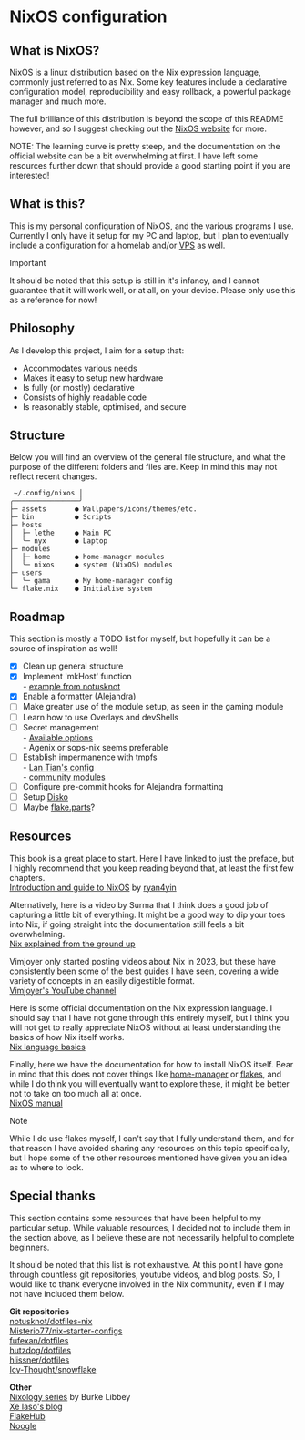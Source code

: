 # NixOS configuration

## What is NixOS?

NixOS is a linux distribution based on the Nix expression language, commonly just referred to as Nix. Some key features include a declarative configuration model, reproducibility and easy rollback, a powerful package manager and much more.

The full brilliance of this distribution is beyond the scope of this README however, and so I suggest checking out the [NixOS website](https://nixos.org/) for more.

NOTE: The learning curve is pretty steep, and the documentation on the official website can be a bit overwhelming at first. I have left some resources further down that should provide a good starting point if you are interested!

## What is this?
This is my personal configuration of NixOS, and the various programs I use. Currently I only have it setup for my PC and laptop, but I plan to eventually include a configuration for a homelab and/or [VPS](https://en.wikipedia.org/wiki/Virtual_private_server) as well.

> [!IMPORTANT]
> It should be noted that this setup is still in it's infancy, and I cannot guarantee that it will work well, or at all, on your device. Please only use this as a reference for now!

## Philosophy

As I develop this project, I aim for a setup that:

- Accommodates various needs
- Makes it easy to setup new hardware
- Is fully (or mostly) declarative
- Consists of highly readable code
- Is reasonably stable, optimised, and secure

## Structure

Below you will find an overview of the general file structure, and what the purpose of the different folders and files are. Keep in mind this may not reflect recent changes.
```
 ~/.config/nixos │
╭────────────────╯
├─ assets       ● Wallpapers/icons/themes/etc.
├─ bin          ● Scripts
├─ hosts
│  ├─ lethe     ● Main PC
│  ╰─ nyx       ● Laptop
├─ modules           
│  ├─ home      ● home-manager modules
│  ╰─ nixos     ● system (NixOS) modules
├─ users             
│  ╰─ gama      ● My home-manager config
└─ flake.nix    ● Initialise system
```
## Roadmap

This section is mostly a TODO list for myself, but hopefully it can be a source of inspiration as well!

- [x] Clean up general structure
- [x] Implement 'mkHost' function  
      - [example from notusknot](https://github.com/notusknot/dotfiles-nix/tree/a034dcb6daff31ce50cdbc74a5972b1ef56ef3d7)
- [x] Enable a formatter (Alejandra)
- [ ] Make greater use of the module setup, as seen in the gaming module
- [ ] Learn how to use Overlays and devShells
- [ ] Secret management  
      - [Available options](https://nixos.wiki/wiki/Comparison_of_secret_managing_schemes)  
      - Agenix or sops-nix seems preferable
- [ ] Establish impermanence with tmpfs  
      - [Lan Tian's config](https://github.com/xddxdd/nixos-config/tree/55697a820bdc019d867ab52fa89e2b759c242b03)  
      - [community modules](https://github.com/nix-community/impermanence)
- [ ] Configure pre-commit hooks for Alejandra formatting
- [ ] Setup [Disko](https://github.com/nix-community/disko)
- [ ] Maybe [flake.parts](https://flake.parts/)?

## Resources

This book is a great place to start. Here I have linked to just the preface, but I highly recommend that you keep reading beyond that, at least the first few chapters.  
[Introduction and guide to NixOS](https://nixos-and-flakes.thiscute.world/preface) by [ryan4yin](https://github.com/sponsors/ryan4yin)

Alternatively, here is a video by Surma that I think does a good job of capturing a little bit of everything. It might be a good way to dip your toes into Nix, if going straight into the documentation still feels a bit overwhelming.  
[Nix explained from the ground up](https://www.youtube.com/watch?v=5D3nUU1OVx8)

Vimjoyer only started posting videos about Nix in 2023, but these have consistently been some of the best guides I have seen, covering a wide variety of concepts in an easily digestible format.  
[Vimjoyer's YouTube channel](https://www.youtube.com/@vimjoyer) 

Here is some official documentation on the Nix expression language. I should say that I have not gone through this entirely myself, but I think you will not get to really appreciate NixOS without at least understanding the basics of how Nix itself works.  
[Nix language basics](https://nix.dev/tutorials/nix-language.html)

Finally, here we have the documentation for how to install NixOS itself.
Bear in mind that this does not cover things like [home-manager](https://github.com/nix-community/home-manager) or [flakes](https://nixos.wiki/wiki/Flakes), and while I do think you will eventually want to explore these, it might be better not to take on too much all at once.  
[NixOS manual](https://nixos.org/manual/nixos/stable/)

> [!NOTE]
> While I do use flakes myself, I can't say that I fully understand them, and for that reason I have avoided sharing any resources on this topic specifically, but I hope some of the other resources mentioned have given you an idea as to where to look.

## Special thanks

This section contains some resources that have been helpful to my particular setup. While valuable resources, I decided not to include them in the section above, as I believe these are not necessarily helpful to complete beginners.

It should be noted that this list is not exhaustive. At this point I have gone through countless git repositories, youtube videos, and blog posts. So, I would like to thank everyone involved in the Nix community, even if I may not have included them below.


**Git repositories**  
[notusknot/dotfiles-nix](https://github.com/notusknot/dotfiles-nix)  
[Misterio77/nix-starter-configs](https://github.com/Misterio77/nix-starter-configs)  
[fufexan/dotfiles](https://github.com/fufexan/dotfiles)  
[hutzdog/dotfiles](https://man.sr.ht/~hutzdog/dotfiles/)  
[hlissner/dotfiles](https://github.com/hlissner/dotfiles)  
[Icy-Thought/snowflake](https://github.com/Icy-Thought/snowflake/)  


**Other**  
[Nixology series](https://www.youtube.com/playlist?list=PLRGI9KQ3_HP_OFRG6R-p4iFgMSK1t5BHs) by Burke Libbey  
[Xe Iaso's blog](https://xeiaso.net/blog/)  
[FlakeHub](https://flakehub.com/flakes)  
[Noogle](https://noogle.dev/)
